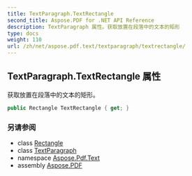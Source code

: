 ```yaml
---
title: TextParagraph.TextRectangle
second_title: Aspose.PDF for .NET API Reference
description: TextParagraph 属性。获取放置在段落中的文本的矩形
type: docs
weight: 110
url: /zh/net/aspose.pdf.text/textparagraph/textrectangle/
---
```

## TextParagraph.TextRectangle 属性

获取放置在段落中的文本的矩形。

```csharp
public Rectangle TextRectangle { get; }
```

### 另请参阅

* class [Rectangle](../../../aspose.pdf/rectangle/)
* class [TextParagraph](../)
* namespace [Aspose.Pdf.Text](../../../aspose.pdf.text/)
* assembly [Aspose.PDF](../../../)